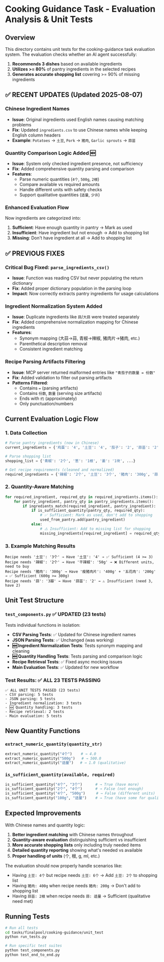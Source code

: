 # Cooking Guidance Task - Evaluation Analysis & Unit Tests

## Overview

This directory contains unit tests for the cooking-guidance task evaluation system. The evaluation checks whether an AI agent successfully:

1. **Recommends 3 dishes** based on available ingredients
2. **Utilizes >= 80%** of pantry ingredients in the selected recipes
3. **Generates accurate shopping list** covering >= 90% of missing ingredients

## ✅ **RECENT UPDATES** (Updated 2025-08-07)

### **Chinese Ingredient Names**
- **Issue**: Original ingredients used English names causing matching problems
- **Fix**: Updated `ingredients.csv` to use Chinese names while keeping English column headers
- **Example**: `Potatoes` → `土豆`, `Pork` → `猪肉`, `Garlic sprouts` → `蒜苗`

### **Quantity Comparison Logic Added** 🆕
- **Issue**: System only checked ingredient presence, not sufficiency
- **Fix**: Added comprehensive quantity parsing and comparison
- **Features**:
  - Parse numeric quantities (`4个`, `500g`, `2根`)
  - Compare available vs required amounts
  - Handle different units with safety checks
  - Support qualitative quantities (`适量`, `少许`)

### **Enhanced Evaluation Flow**
Now ingredients are categorized into:
1. **Sufficient**: Have enough quantity in pantry → Mark as used
2. **Insufficient**: Have ingredient but not enough → Add to shopping list
3. **Missing**: Don't have ingredient at all → Add to shopping list

## ✅ **PREVIOUS FIXES**

### **Critical Bug Fixed**: `parse_ingredients_csv()` 
- **Issue**: Function was reading CSV but never populating the return dictionary
- **Fix**: Added proper dictionary population in the parsing loop
- **Impact**: Now correctly extracts pantry ingredients for usage calculations

### **Ingredient Normalization System Added**
- **Issue**: Duplicate ingredients like `蒜`/`大蒜` were treated separately
- **Fix**: Added comprehensive normalization mapping for Chinese ingredients
- **Features**: 
  - Synonym mapping (大蒜→蒜, 青椒→辣椒, 猪肉片→猪肉, etc.)
  - Parenthetical description removal
  - Consistent ingredient matching

### **Recipe Parsing Artifacts Filtering**
- **Issue**: MCP server returned malformed entries like `"青茄子的数量 = 份数"`
- **Fix**: Added validation to filter out parsing artifacts
- **Patterns Filtered**:
  - Contains `=` (parsing artifacts)
  - Contains `份数`, `数量` (serving size artifacts)
  - Ends with `约` (approximately)
  - Only punctuation/numbers

## Current Evaluation Logic Flow

### **1. Data Collection**
```python
# Parse pantry ingredients (now in Chinese)
current_ingredients = {'鸡蛋': '4', '土豆': '4', '茄子': '2', '蒜苗': '2', '冬瓜': '500g', ...}

# Parse shopping list
shopping_list = {'青椒': '2个', '葱': '1根', '姜': '1块', ...}

# Get recipe requirements (cleaned and normalized)
required_ingredients = {'辣椒': '2个', '土豆': '3个', '猪肉': '300g', '蒜': '3瓣', ...}
```

### **2. Quantity-Aware Matching**
```python
for required_ingredient, required_qty in required_ingredients.items():
    for pantry_ingredient, pantry_qty in pantry_ingredients.items():
        if ingredients_match(required_ingredient, pantry_ingredient):
            if is_sufficient_quantity(pantry_qty, required_qty):
                # ✅ Sufficient: Mark as used, don't add to shopping
                used_from_pantry.add(pantry_ingredient)
            else:
                # ⚠️ Insufficient: Add to missing list for shopping
                missing_ingredients[required_ingredient] = required_qty
```

### **3. Example Matching Results**
```
Recipe needs '土豆': '3个' → Have '土豆': '4' → ✅ Sufficient (4 >= 3)
Recipe needs '辣椒': '2个' → Have '干辣椒': '50g' → ❌ Different units, need to buy
Recipe needs '猪肉': '300g' → Have '瘦猪肉片': '400g' + '五花肉': '200g' → ✅ Sufficient (600g >= 300g)
Recipe needs '蒜': '3瓣' → Have '蒜苗': '2' → ⚠️ Insufficient (need 3, have 2)
```

## Unit Test Structure

### `test_components.py` ✅ **UPDATED** (23 tests)
Tests individual functions in isolation:

- **CSV Parsing Tests**: ✅ Updated for Chinese ingredient names
- **JSON Parsing Tests**: ✅ Unchanged (was working)
- **🆕 Ingredient Normalization Tests**: Tests synonym mapping and cleaning
- **🆕 Quantity Handling Tests**: Tests parsing and comparison logic
- **Recipe Retrieval Tests**: ✅ Fixed async mocking issues
- **Main Evaluation Tests**: ✅ Updated for new workflow

### Test Results: ✅ **ALL 23 TESTS PASSING**

```
✅ ALL UNIT TESTS PASSED (23 tests)
- CSV parsing: 5 tests
- JSON parsing: 5 tests  
- Ingredient normalization: 3 tests
- 🆕 Quantity handling: 3 tests
- Recipe retrieval: 2 tests
- Main evaluation: 5 tests
```

## New Quantity Functions

### `extract_numeric_quantity(quantity_str)`
```python
extract_numeric_quantity("4个")    # → 4.0
extract_numeric_quantity("500g")   # → 500.0
extract_numeric_quantity("适量")   # → 1.0 (qualitative)
```

### `is_sufficient_quantity(available, required)`
```python
is_sufficient_quantity("4个", "3个")      # → True (have more)
is_sufficient_quantity("2个", "4个")      # → False (not enough)  
is_sufficient_quantity("4个", "500g")     # → False (different units)
is_sufficient_quantity("100g", "适量")    # → True (have some for qualitative)
```

## Expected Improvements

With Chinese names and quantity logic:

1. **Better ingredient matching** with Chinese names throughout
2. **Quantity-aware evaluation** distinguishing sufficient vs insufficient
3. **More accurate shopping lists** only including truly needed items
4. **Detailed quantity reporting** showing what's needed vs available
5. **Proper handling of units** (个, 根, g, ml, etc.)

The evaluation should now properly handle scenarios like:
- Having `土豆: 4个` but recipe needs `土豆: 6个` → Add `土豆: 2个` to shopping list
- Having `猪肉: 400g` when recipe needs `猪肉: 200g` → Don't add to shopping list
- Having `蒜苗: 2根` when recipe needs `蒜: 适量` → Sufficient (qualitative need met)

## Running Tests

```bash
# Run all tests  
cd tasks/finalpool/cooking-guidance/unit_test
python run_tests.py

# Run specific test suites
python test_components.py
python test_end_to_end.py
```